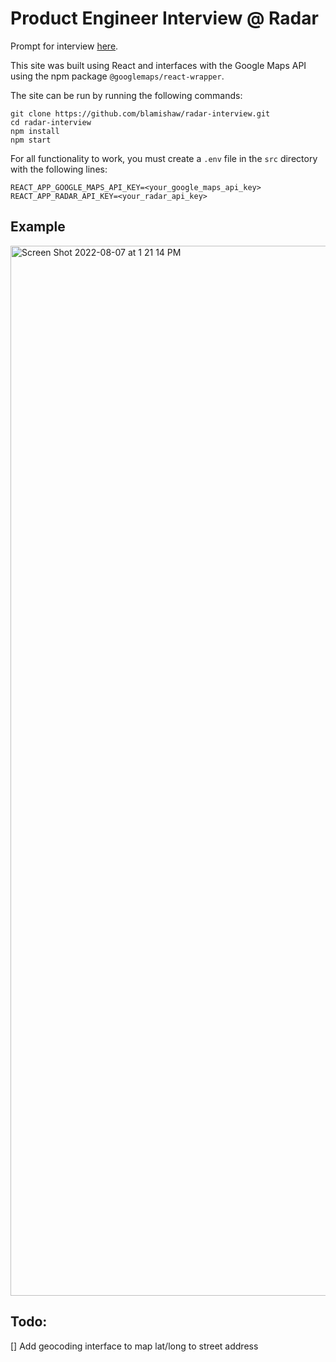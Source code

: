 # Product Engineer Interview @ Radar

Prompt for interview [here](https://www.notion.so/radarlabs/Event-map-Product-Engineer-homework-acbe78fe7a0e46fc9893d58896636a82).

This site was built using React and interfaces with the Google Maps API using the npm package `@googlemaps/react-wrapper`.

The site can be run by running the following commands:

```
git clone https://github.com/blamishaw/radar-interview.git
cd radar-interview
npm install
npm start
```

For all functionality to work, you must create a `.env` file in the `src` directory with the following lines:

```
REACT_APP_GOOGLE_MAPS_API_KEY=<your_google_maps_api_key>
REACT_APP_RADAR_API_KEY=<your_radar_api_key>
```

## Example
<img width="1680" alt="Screen Shot 2022-08-07 at 1 21 14 PM" src="https://user-images.githubusercontent.com/52175208/183305414-92984fa1-62f8-4a00-8b19-a23e7c6ae68b.png">

## Todo:
[] Add geocoding interface to map lat/long to street address


